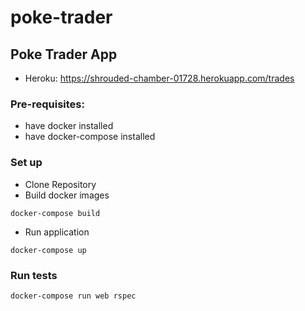 # poke-trader
## Poke Trader App
* Heroku: https://shrouded-chamber-01728.herokuapp.com/trades

### Pre-requisites:
* have docker installed
* have docker-compose installed

### Set up
* Clone Repository
* Build docker images
```
docker-compose build
```
* Run application
```
docker-compose up
```
### Run tests
```
docker-compose run web rspec
```


